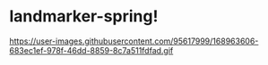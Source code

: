 # landmarker-spring!
https://user-images.githubusercontent.com/95617999/168963606-683ec1ef-978f-46dd-8859-8c7a511fdfad.gif
